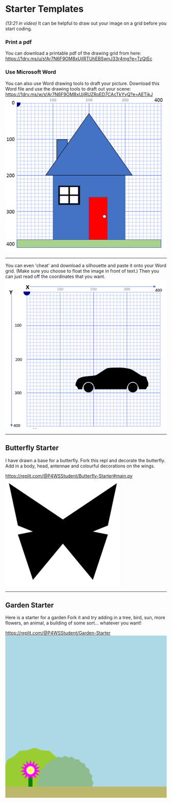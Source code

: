 # Starter Templates
*(13:21 in video)*
It can be helpful to draw out your image on a grid before you start coding.
### Print a pdf
You can download a printable pdf of the drawing grid from here:
https://1drv.ms/u/s!Ar7N6F9OM8xUjIRTUhEBSwnJ33r4mg?e=TzQtEc 
### Use Microsoft Word
You can also use Word drawing tools to draft your picture. Download this Word file and use the drawing tools to draft out your scene:
https://1drv.ms/w/s!Ar7N6F9OM8xUjIRUZRoED7CAcTkYyQ?e=AETjkJ 
![house on grid](tutImages/houseOnGrid.png)

---
You can even 'cheat' and download a silhouette and paste it onto your Word grid.  (Make sure you choose to float the image in front of text.) Then you can just read off the coordinates that you want.
![car on grid](tutImages/silhouette.png)

---
## Butterfly Starter
I have drawn a base for a butterfly.
Fork this repl and decorate the butterfly.
Add in a body, head, antennae and colourful decorations on the wings.

https://replit.com/@P4WSStudent/Butterfly-Starter#main.py 
![butterfly](tutImages/butterflyBase.png)

---
## Garden Starter
Here is a starter for a garden
Fork it and try adding in a tree, bird, sun, more flowers, an animal, a building of some sort... whatever you want!

https://replit.com/@P4WSStudent/Garden-Starter
![garden](tutImages/gardenStarter.png)

